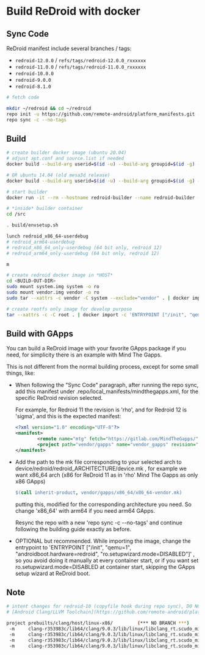 # Build ReDroid with docker

## Sync Code
ReDroid manifest include several branches / tags:
- `redroid-12.0.0` / `refs/tags/redroid-12.0.0_rxxxxxx`
- `redroid-11.0.0` / `refs/tags/redroid-11.0.0_rxxxxxx`
- `redroid-10.0.0`
- `redroid-9.0.0`
- `redroid-8.1.0`

```bash
# fetch code

mkdir ~/redroid && cd ~/redroid
repo init -u https://github.com/remote-android/platform_manifests.git -b <REV> --depth=1
repo sync -c --no-tags
```

## Build
```bash
# create builder docker image (ubuntu 20.04)
# adjust apt.conf and source.list if needed
docker build --build-arg userid=$(id -u) --build-arg groupid=$(id -g) --build-arg username=$(id -un) -t redroid-builder .

# OR ubuntu 14.04 (old mesa3d release)
docker build --build-arg userid=$(id -u) --build-arg groupid=$(id -g) --build-arg username=$(id -un) -t redroid-builder -f Dockerfile.1404 .

# start builder
docker run -it --rm --hostname redroid-builder --name redroid-builder -v <AOSP-SRC>:/src redroid-builder

# *inside* builder container
cd /src

. build/envsetup.sh

lunch redroid_x86_64-userdebug
# redroid_arm64-userdebug
# redroid_x86_64_only-userdebug (64 bit only, redroid 12)
# redroid_arm64_only-userdebug (64 bit only, redroid 12)

m

# create redroid docker image in *HOST*
cd <BUILD-OUT-DIR>
sudo mount system.img system -o ro
sudo mount vendor.img vendor -o ro
sudo tar --xattrs -c vendor -C system --exclude="vendor" . | docker import -c 'ENTRYPOINT ["/init", "qemu=1", "androidboot.hardware=redroid"]' - redroid

# create rootfs only image for develop purpose
tar --xattrs -c -C root . | docker import -c 'ENTRYPOINT ["/init", "qemu=1", "androidboot.hardware=redroid"]' - redroid-dev
```

## Build with GApps

You can build a ReDroid image with your favorite GApps package if you need, for simplicity there is an example with Mind The Gapps.

This is not different from the normal building process, except for some small things, like:

- When following the "Sync Code" paragraph,  after running the repo sync, add this manifest under .repo/local_manifests/mindthegapps.xml, for the specific ReDroid revision selected. 

  For example, for Redroid 11 the revision is 'rho', and for Redroid 12 is 'sigma', and this is the expected manifest:

  ```xml
  <?xml version="1.0" encoding="UTF-8"?>
  <manifest>
          <remote name="mtg" fetch="https://gitlab.com/MindTheGapps/" />
          <project path="vendor/gapps" name="vendor_gapps" revision="sigma" remote="mtg" />
  </manifest>
  ```

- Add the path to the mk file corresponding to your selected arch to device/redroid/redroid_ARCHITECTURE/device.mk , for example we want x86_64 arch (x86 for ReDroid 11 as in 'rho' Mind The Gapps as only x86 GApps)

  ```makefile
  $(call inherit-product, vendor/gapps/x86_64/x86_64-vendor.mk)
  ```

  putting this, modified for the corresponding architecture you need. So change 'x86_64' with arm64 if you need arm64 GApps.

  Resync the repo with a new 'repo sync -c --no-tags' and continue following the building guide exactly as before.

- OPTIONAL but recommended. While importing the image, change the entrypoint to 'ENTRYPOINT ["/init", "qemu=1", "androidboot.hardware=redroid", "ro.setupwizard.mode=DISABLED"]' , so you avoid doing it manually at every container start, or if you want set ro.setupwizard.mode=DISABLED at container start, skipping the GApps setup wizard at ReDroid boot.

## Note

```bash
# intent changes for redroid-10 (copyfile hook during repo sync), DO NOT PANIC
# [Android Clang/LLVM Toolchain](https://github.com/remote-android/platform_manifests/tree/llvm-toolchain-redroid-10.0.0)

project prebuilts/clang/host/linux-x86/         (*** NO BRANCH ***)
 -m     clang-r353983c/lib64/clang/9.0.3/lib/linux/libclang_rt.scudo_minimal-aarch64-android.a
 -m     clang-r353983c/lib64/clang/9.0.3/lib/linux/libclang_rt.scudo_minimal-arm-android.a
 -m     clang-r353983c/lib64/clang/9.0.3/lib/linux/libclang_rt.scudo_minimal-i686-android.a
 -m     clang-r353983c/lib64/clang/9.0.3/lib/linux/libclang_rt.scudo_minimal-x86_64-android.a
```

